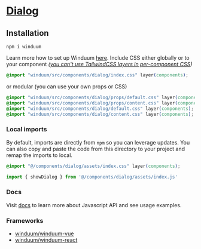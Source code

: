 # [Dialog](https://winduum.dev/docs/components/dialog.html)

## Installation
```shell
npm i winduum
```
Learn more how to set up Winduum [here](https://winduum.dev/docs/).
Include CSS either globally or to your component _([you can't use TailwindCSS layers in per-component CSS](https://tailwindcss.com/docs/adding-custom-styles#layers-and-per-component-css))_

```css
@import "winduum/src/components/dialog/index.css" layer(components);
```

or modular (you can use your own props or CSS)

```css
@import "winduum/src/components/dialog/props/default.css" layer(components);
@import "winduum/src/components/dialog/props/content.css" layer(components);
@import "winduum/src/components/dialog/default.css" layer(components);
@import "winduum/src/components/dialog/content.css" layer(components);
```


### Local imports
By default, imports are directly from `npm` so you can leverage updates.
You can also copy and paste the code from this directory to your project and remap the imports to local.

```css
@import "@/components/dialog/assets/index.css" layer(components);
```

```js
import { showDialog } from '@/components/dialog/assets/index.js'
```

### Docs
Visit [docs](https://winduum.dev/docs/components/dialog.html) to learn more about Javascript API and see usage examples.

### Frameworks
* [winduum/winduum-vue](https://github.com/winduum/winduum-vue/blob/main/src/components/dialog)
* [winduum/winduum-react](https://github.com/winduum/winduum-react/blob/main/src/components/dialog)
